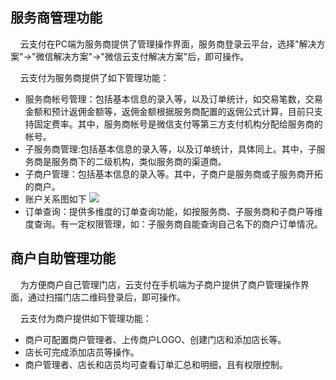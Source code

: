 ## 服务商管理功能
&nbsp;&nbsp;&nbsp;&nbsp;云支付在PC端为服务商提供了管理操作界面，服务商登录云平台，选择"解决方案"->"微信解决方案"->"微信云支付解决方案"后，即可操作。

&nbsp;&nbsp;&nbsp;&nbsp;云支付为服务商提供了如下管理功能：

- 服务商帐号管理：包括基本信息的录入等，以及订单统计，如交易笔数，交易金额和预计返佣金额等，返佣金额根据服务商配置的返佣公式计算，目前只支持固定费率。其中，服务商帐号是微信支付等第三方支付机构分配给服务商的帐号。
- 子服务商管理:包括基本信息的录入等，以及订单统计，具体同上。其中，子服务商是服务商下的二级机构，类似服务商的渠道商。
- 子商户管理：包括基本信息的录入等。其中，子商户是服务商或子服务商开拓的商户。
- 账户关系图如下
![](http://imgcache.tcecqpoc.fsphere.cn/image/mc.qcloudimg.com/static/img/9a8dfcf069339d16c4e9e8bcc1d08c27/image.png)
- 订单查询：提供多维度的订单查询功能，如按服务商、子服务商和子商户等维度查询。有一定权限管理，如：子服务商自能查询自己名下的商户订单情况。
## 商户自助管理功能
&nbsp;&nbsp;&nbsp;&nbsp;为方便商户自己管理门店，云支付在手机端为子商户提供了商户管理操作界面，通过扫描门店二维码登录后，即可操作。     

&nbsp;&nbsp;&nbsp;&nbsp;云支付为商户提供如下管理功能： 
         
- 商户可配置商户管理者、上传商户LOGO、创建门店和添加店长等。    
- 店长可完成添加店员等操作。   
- 商户管理者、店长和店员均可查看订单汇总和明细，且有权限控制。